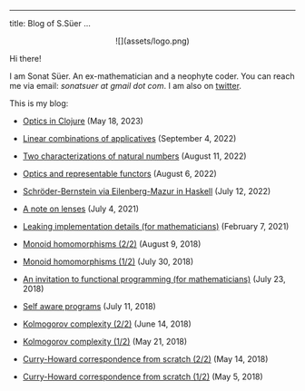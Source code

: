 
---
title: Blog of S.Süer
...

<p align=center> ![](assets/logo.png) </p>

Hi there!

I am Sonat Süer. An ex-mathematician and a neophyte coder. You can reach me via email: _sonatsuer at gmail dot com_. I am also on [twitter](https://twitter.com/sonatsuer).

This is my blog:

- [Optics in Clojure](optics-in-clojure.html)
  (May 18, 2023)

- [Linear combinations of applicatives](linear-combinations-of-applicatives.html)
  (September 4, 2022)

- [Two characterizations of natural numbers](two-characterizations-of-natural-numbers.html)
  (August 11, 2022)

- [Optics and representable functors](optics-and-representable-functors.html)
  (August 6, 2022)

- [Schröder-Bernstein via Eilenberg-Mazur in Haskell](schroder-bernstein.html)
  (July 12, 2022)

- [A note on lenses](note-on-lenses.html)
  (July 4, 2021)

- [Leaking implementation details (for mathematicians)](leaking.html)
  (February 7, 2021)

- [Monoid homomorphisms (2/2)](monoid-homomorphisms-2.html)
  (August 9, 2018)

- [Monoid homomorphisms (1/2)](monoid-homomorphisms-1.html)
  (July 30, 2018)

- [An invitation to functional programming (for mathematicians)](invitation.html)
  (July 23, 2018)

- [Self aware programs](self-aware.html)
  (July 11, 2018)

- [Kolmogorov complexity (2/2)](kolmogorov-complexity-2.html)
  (June 14, 2018)

- [Kolmogorov complexity (1/2)](kolmogorov-complexity-1.html)
  (May 21, 2018)

- [Curry-Howard correspondence from scratch (2/2)](curry-howard-2.html)
  (May 14, 2018)

- [Curry-Howard correspondence from scratch (1/2)](curry-howard-1.html)
  (May 5, 2018)
